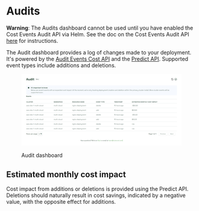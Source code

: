 # Audits

**Warning**: The Audits dashboard cannot be used until you have enabled the Cost Events Audit API via Helm. See the doc on the Cost Events Audit API [here](https://docs.kubecost.com/apis/apis-overview/cost-events-audit-api#enabling-the-cost-events-audit-api) for instructions.

The Audit dashboard provides a log of changes made to your deployment. It's powered by the [Audit Events Cost API](https://docs.kubecost.com/apis/apis-overview/cost-events-audit-api) and the [Predict API](https://docs.kubecost.com/apis/apis-overview/spec-cost-prediction-api). Supported event types include additions and deletions.

<figure><img src=".gitbook/assets/audit.png" alt=""><figcaption><p>Audit dashboard</p></figcaption></figure>

## Estimated monthly cost impact

Cost impact from additions or deletions is provided using the Predict API. Deletions should naturally result in cost savings, indicated by a negative value, with the opposite effect for additions.
